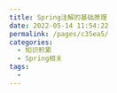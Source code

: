 ```yaml
---
title: Spring注解的基础原理
date: 2022-05-14 11:54:22
permalink: /pages/c35ea5/
categories:
  - 知识积累
  - Spring相关
tags:
  - 
---
```

